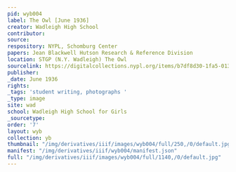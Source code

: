 ```yaml
---
pid: wyb004
label: The Owl [June 1936]
creator: Wadleigh High School
contributor:
source:
respository: NYPL, Schomburg Center
papers: Jean Blackwell Hutson Research & Reference Division
location: STGP (N.Y. Wadleigh) The Owl
sourcelink: https://digitalcollections.nypl.org/items/b7df8d30-1fa5-0134-f137-00505686a51c
publisher:
_date: June 1936
rights:
_tags: 'student writing, photographs '
_type: image
site: wad
school: Wadleigh High School for Girls
_sourcetype:
order: '7'
layout: wyb
collection: yb
thumbnail: "/img/derivatives/iiif/images/wyb004/full/250,/0/default.jpg"
manifest: "/img/derivatives/iiif/wyb004/manifest.json"
full: "/img/derivatives/iiif/images/wyb004/full/1140,/0/default.jpg"
---
```

